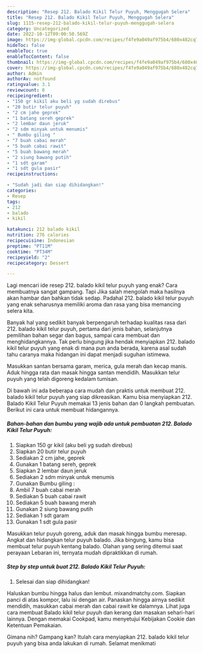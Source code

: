 ```yaml
---
description: "Resep 212. Balado Kikil Telur Puyuh, Menggugah Selera"
title: "Resep 212. Balado Kikil Telur Puyuh, Menggugah Selera"
slug: 1115-resep-212-balado-kikil-telur-puyuh-menggugah-selera
category: Uncategorized
date: 2022-10-12T09:00:50.569Z
image: https://img-global.cpcdn.com/recipes/f4fe9a049af975b4/680x482cq70/212-balado-kikil-telur-puyuh-foto-resep-utama.jpg
hideToc: false
enableToc: true
enableTocContent: false
thumbnail: https://img-global.cpcdn.com/recipes/f4fe9a049af975b4/680x482cq70/212-balado-kikil-telur-puyuh-foto-resep-utama.jpg
cover: https://img-global.cpcdn.com/recipes/f4fe9a049af975b4/680x482cq70/212-balado-kikil-telur-puyuh-foto-resep-utama.jpg
author: Admin
authorAv: notfound
ratingvalue: 3.1
reviewcount: 8
recipeingredient:
- "150 gr kikil aku beli yg sudah direbus"
- "20 butir telur puyuh"
- "2 cm jahe geprek"
- "1 batang sereh geprek"
- "2 lembar daun jeruk"
- "2 sdm minyak untuk menumis"
- " Bumbu giling "
- "7 buah cabai merah"
- "5 buah cabai rawit"
- "5 buah bawang merah"
- "2 siung bawang putih"
- "1 sdt garam"
- "1 sdt gula pasir"
recipeinstructions:

- "Sudah jadi dan siap dihidangkan!"
categories:
- Resep
tags:
- 212
- balado
- kikil

katakunci: 212 balado kikil 
nutrition: 276 calories
recipecuisine: Indonesian
preptime: "PT11M"
cooktime: "PT34M"
recipeyield: "2"
recipecategory: Dessert

---
```



Lagi mencari ide resep 212. balado kikil telur puyuh yang enak? Cara membuatnya sangat gampang. Tapi Jika salah mengolah maka hasilnya akan hambar dan bahkan tidak sedap. Padahal 212. balado kikil telur puyuh yang enak seharusnya memiliki aroma dan rasa yang bisa memancing selera kita.


Banyak hal yang sedikit banyak berpengaruh terhadap kualitas rasa dari 212. balado kikil telur puyuh, pertama dari jenis bahan, selanjutnya pemilihan bahan segar dan bagus, sampai cara membuat dan menghidangkannya. Tak perlu bingung jika hendak menyiapkan 212. balado kikil telur puyuh yang enak di mana pun anda berada, karena asal sudah tahu caranya maka hidangan ini dapat menjadi suguhan istimewa.

Masukkan santan bersama garam, merica, gula merah dan kecap manis. Aduk hingga rata dan masak hingga santan mendidih. Masukkan telur puyuh yang telah digoreng kedalam tumisan.


Di bawah ini ada beberapa cara mudah dan praktis untuk membuat 212. balado kikil telur puyuh yang siap dikreasikan. Kamu bisa menyiapkan 212. Balado Kikil Telur Puyuh memakai 13 jenis bahan dan 0 langkah pembuatan. Berikut ini cara untuk membuat hidangannya.

<!--inarticleads1-->

##### Bahan-bahan dan bumbu yang wajib ada untuk pembuatan 212. Balado Kikil Telur Puyuh:

1. Siapkan 150 gr kikil (aku beli yg sudah direbus)
1. Siapkan 20 butir telur puyuh
1. Sediakan 2 cm jahe, geprek
1. Gunakan 1 batang sereh, geprek
1. Siapkan 2 lembar daun jeruk
1. Sediakan 2 sdm minyak untuk menumis
1. Gunakan  Bumbu giling :
1. Ambil 7 buah cabai merah
1. Sediakan 5 buah cabai rawit
1. Sediakan 5 buah bawang merah
1. Gunakan 2 siung bawang putih
1. Sediakan 1 sdt garam
1. Gunakan 1 sdt gula pasir


Masukkan telur puyuh goreng, aduk dan masak hingga bumbu meresap. Angkat dan hidangkan telur puyuh balado. Jika bingung, kamu bisa membuat telur puyuh kentang balado. Olahan yang sering ditemui saat perayaan Lebaran ini, ternyata mudah dipraktikkan di rumah. 

<!--inarticleads2-->

##### Step by step untuk buat 212. Balado Kikil Telur Puyuh:


1. Selesai dan siap dihidangkan!

Haluskan bumbu hingga halus dan lembut. mixandmatchy.com. Siapkan panci di atas kompor, lalu isi dengan air. Panaskan hingga airnya sedikit mendidih, masukkan cabai merah dan cabai rawit ke dalamnya. Lihat juga cara membuat Balado kikil telur puyuh dan kerang dan masakan sehari-hari lainnya. Dengan memakai Cookpad, kamu menyetujui Kebijakan Cookie dan Ketentuan Pemakaian. 

Gimana nih? Gampang kan? Itulah cara menyiapkan 212. balado kikil telur puyuh yang bisa anda lakukan di rumah. Selamat menikmati
